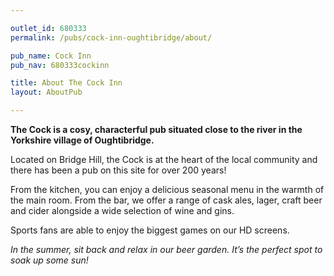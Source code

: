 ```yaml
---

outlet_id: 680333
permalink: /pubs/cock-inn-oughtibridge/about/

pub_name: Cock Inn
pub_nav: 680333cockinn

title: About The Cock Inn
layout: AboutPub

---
```

	
**The Cock is a cosy, characterful pub situated close to the river in the Yorkshire village of Oughtibridge.**

Located on Bridge Hill, the Cock is at the heart of the local community and there has been a pub on this site for over 200 years! 

From the kitchen, you can enjoy a delicious seasonal menu in the warmth of the main room. From the bar, we offer a range of cask ales, lager, craft beer and cider alongside a wide selection of wine and gins. 

Sports fans are able to enjoy the biggest games on our HD screens. 

*In the summer, sit back and relax in our beer garden. It’s the perfect spot to soak up some sun!*

